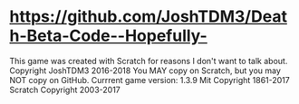 # https://github.com/JoshTDM3/Death-Beta-Code--Hopefully-
This game was created with Scratch for reasons I don't want to talk about.
Copyright JoshTDM3 2016-2018
You MAY copy on Scratch, but you may NOT copy on GitHub.
Currrent game version: 1.3.9
Mit Copyright 1861-2017
Scratch Copyright 2003-2017
